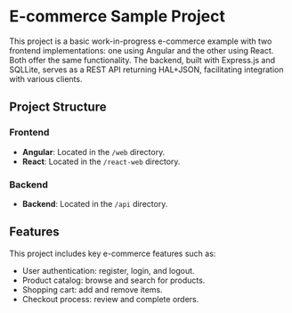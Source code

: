 # E-commerce Sample Project

This project is a basic work-in-progress e-commerce example with two frontend implementations: one using Angular and the
other using React. Both offer the same functionality. The backend, built with Express.js and SQLLite, serves as a REST
API returning HAL+JSON, facilitating integration with various clients.

## Project Structure

### Frontend

* **Angular**: Located in the `/web` directory.
* **React**: Located in the `/react-web` directory.

### Backend

- **Backend**: Located in the `/api` directory.

## Features

This project includes key e-commerce features such as:

- User authentication: register, login, and logout.
- Product catalog: browse and search for products.
- Shopping cart: add and remove items.
- Checkout process: review and complete orders.

